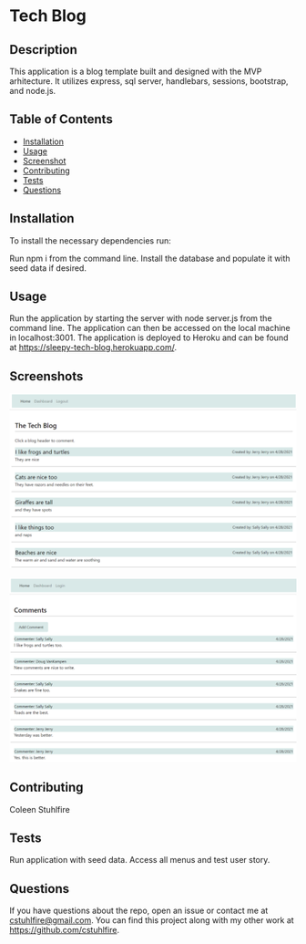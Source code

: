 # Tech Blog

## Description 
This application is a blog template built and designed with the MVP arhitecture. 
It utilizes express, sql server, handlebars, sessions, bootstrap, and node.js. 
## Table of Contents
- [Installation](#installation)
- [Usage](#usage)
- [Screenshot](#screenshot)
- [Contributing](#contributing) 
- [Tests](#tests)
- [Questions](#questions)
## Installation
To install the necessary dependencies run:

Run npm i from the command line. Install the database and populate it with seed data if desired.
## Usage
Run the application by starting the server with node server.js from the command  line. The application can then be accessed on the local machine in localhost:3001. The application is deployed to Heroku and can be found at https://sleepy-tech-blog.herokuapp.com/.

## Screenshots
![Screenshot](./Screenshot.PNG)

![Screenshot](./Screenshot2.PNG)

## Contributing
Coleen Stuhlfire
## Tests
Run application with seed data. Access all menus and test user story.
## Questions
If you have questions about the repo, open an issue or contact me at 
cstuhlfire@gmail.com. You can find this project along with my other work 
at https://github.com/cstuhlfire.

